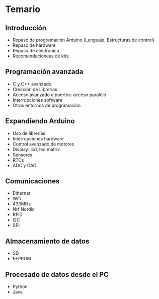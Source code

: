 # Temario

## Introducción
* Repaso de programación Arduino (Lenguaje, Estructuras de control)
* Repaso de hardware
* Repaso de electrónica
* Recomendacioneas de kits

## Programación avanzada
* C y C++ avanzado
* Creación de Librerías
* Acceso avanzado a puertos: acceso paralelo
* Interrupciones software
* Otros entornos de programación

## Expandiendo Arduino
* Uso de librerías
* Interrupciones hardware
* Control avanzado de motores
* Display: lcd, led matrix
* Sensores
* RTCs
* ADC y DAC

## Comunicaciones
* Ethernet
* Wifi
* 433MHz
* Nrf Nordic
* RFID
* I2C
* SPI

## Almacenamiento de datos
* SD
* EEPROM

## Procesado de datos desde el PC
* Python
* Java
